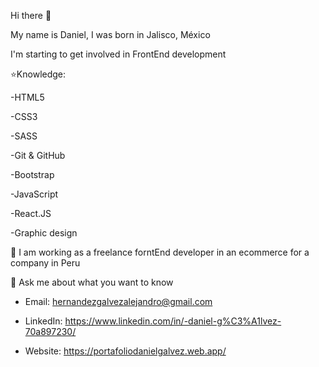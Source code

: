 Hi there 👋

My name is Daniel, I was born in Jalisco, México

I'm starting to get involved in FrontEnd development

⭐Knowledge:

-HTML5

-CSS3

-SASS

-Git & GitHub

-Bootstrap

-JavaScript

-React.JS

-Graphic design

👯 I am working as a freelance forntEnd developer in an ecommerce for a company in Peru

💬 Ask me about what you want to know

  - Email: hernandezgalvezalejandro@gmail.com
  
  - LinkedIn: https://www.linkedin.com/in/-daniel-g%C3%A1lvez-70a897230/
  
  - Website: https://portafoliodanielgalvez.web.app/
  


